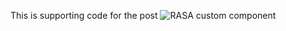 This is supporting code for the post ![RASA custom component](https://prakashdale.github.io/rasa-custom-nlu-component/)